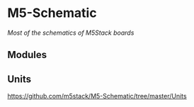# M5-Schematic

*Most of the schematics of M5Stack boards*

## Modules

## Units

https://github.com/m5stack/M5-Schematic/tree/master/Units
